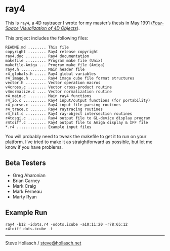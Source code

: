 ray4
====================================================================================================

This is `ray4`, a 4D raytracer I wrote for my master’s thesis in May 1991
([_Four-Space Visualization of 4D Objects_][thesis]).

This project includes the following files:

    README.md ........ This file
    copyright ........ Ray4 release copyright
    ray4.doc ......... Ray4 documentation
    makefile ......... Program make file (Unix)
    makefile-Amiga ... Program make file (Amiga)
    ray4.h ........... Main header file
    r4_globals.h ..... Ray4 global variables
    r4_image.h ....... Ray4 image cube file format structures
    vector.h ......... Vector operation macros
    v4cross.c ........ Vector cross-product routine
    v4normalize.c .... Vector normalization routine
    r4_main.c ........ Main ray4 functions
    r4_io.c .......... Ray4 input/output functions (for portability)
    r4_parse.c ....... Ray4 input file parsing routines
    r4_trace.c ....... Ray4 raytracing routines
    r4_hit.c ......... Ray4 ray-object intersection routines
    r4tosgi.c ........ Ray4 output file to GL-device display program
    r4toiff.c ........ Ray4 output file to Amiga display & IFF file
    *.r4 ............. Example input files

You will probably need to tweak the makefile to get it to run on your platform. I’ve tried to make
it as straightforward as possible, but let me know if you have problems.


Beta Testers
------------
- Greg Aharonian
- Brian Carney
- Mark Craig
- Mark Ferneau
- Marty Ryan


Example Run
-----------

    ray4 -b12 -idots.r4 -odots.icube -a10:11:20 -r78:65:12
    r4toiff dots.icube -t


----
Steve Hollasch / steve@hollasch.net



[thesis]: https://hollasch.github.io/ray4/Four-Space_Visualization_of_4D_Objects.html
